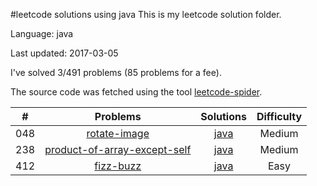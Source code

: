 #leetcode solutions using java
This is my leetcode solution folder.

Language: java

Last updated: 2017-03-05

I've solved 3/491 problems (85 problems for a fee).

The source code was fetched using the tool [leetcode-spider](https://github.com/Ma63d/leetcode-spider).

| # | Problems | Solutions | Difficulty |
|:--:|:-----:|:---------:|:----:|
|048|[rotate-image](https://leetcode.com/problems/rotate-image/)| [java](./048.rotate-image/rotate-image.java)| Medium|
|238|[product-of-array-except-self](https://leetcode.com/problems/product-of-array-except-self/)| [java](./238.product-of-array-except-self/product-of-array-except-self.java)| Medium|
|412|[fizz-buzz](https://leetcode.com/problems/fizz-buzz/)| [java](./412.fizz-buzz/fizz-buzz.java)| Easy|